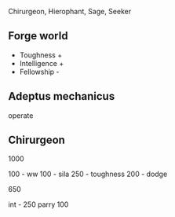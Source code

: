 Chirurgeon, Hierophant, Sage, Seeker 

## Forge world 
* Toughness +
* Intelligence +
* Fellowship -

## Adeptus mechanicus 
operate 


## Chirurgeon 


1000 

100 - ww
100 - sila 
250 - toughness 
200 - dodge

650

int - 250 
parry 100

